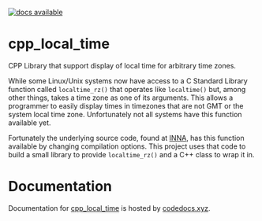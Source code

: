[![docs available](https://img.shields.io/badge/Docs-Available-brightgreen)](https://codedocs.xyz/pa28/cpp_local_time/)

# cpp_local_time
CPP Library that support display of local time for arbitrary time zones.

While some Linux/Unix systems now have access to a C Standard Library 
function called `localtime_rz()` that operates like `localtime()` but,
among other things, takes a time zone as one of its arguments. This allows
a programmer to easily display times in timezones that are not GMT or the
system local time zone. Unfortunately not all systems have this function
available yet.

Fortunately the underlying source code, found at [INNA](https://www.iana.org/time-zones),
has this function available by changing compilation options. This project
uses that code to build a small library to provide `localtime_rz()` and
a C++ class to wrap it in.

# Documentation

Documentation for [cpp_local_time](https://codedocs.xyz/pa28/cpp_local_time/)
is hosted by [codedocs.xyz](https://codedocs.xyz).
